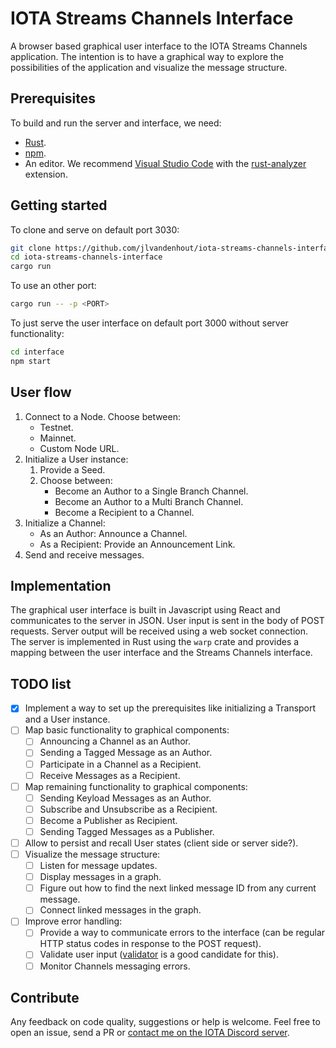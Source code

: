 # IOTA Streams Channels Interface
A browser based graphical user interface to the IOTA Streams Channels application. The intention is to have a graphical way to explore the possibilities of the application and visualize the message structure.

## Prerequisites
To build and run the server and interface, we need:

- [Rust](https://www.rust-lang.org/tools/install).
- [npm](https://www.npmjs.com/get-npm).
- An editor. We recommend [Visual Studio Code](https://code.visualstudio.com/Download) with the [rust-analyzer](https://marketplace.visualstudio.com/items?itemName=matklad.rust-analyzer) extension.

## Getting started
To clone and serve on default port 3030:

```bash
git clone https://github.com/jlvandenhout/iota-streams-channels-interface
cd iota-streams-channels-interface
cargo run
```

To use an other port:

```bash
cargo run -- -p <PORT>
```

To just serve the user interface on default port 3000 without server functionality:

```bash
cd interface
npm start
```

## User flow
1. Connect to a Node. Choose between:
    - Testnet.
    - Mainnet.
    - Custom Node URL.
2. Initialize a User instance:
    1. Provide a Seed.
    2. Choose between:
        - Become an Author to a Single Branch Channel.
        - Become an Author to a Multi Branch Channel.
        - Become a Recipient to a Channel.
3. Initialize a Channel:
    - As an Author: Announce a Channel.
    - As a Recipient: Provide an Announcement Link.
4. Send and receive messages.

## Implementation
The graphical user interface is built in Javascript using React and communicates to the server in JSON. User input is sent in the body of POST requests. Server output will be received using a web socket connection. The server is implemented in Rust using the `warp` crate and provides a mapping between the user interface and the Streams Channels interface.

## TODO list
- [x] Implement a way to set up the prerequisites like initializing a Transport and a User instance.
- [ ] Map basic functionality to graphical components:
    - [ ] Announcing a Channel as an Author.
    - [ ] Sending a Tagged Message as an Author.
    - [ ] Participate in a Channel as a Recipient.
    - [ ] Receive Messages as a Recipient.
- [ ] Map remaining functionality to graphical components:
    - [ ] Sending Keyload Messages as an Author.
    - [ ] Subscribe and Unsubscribe as a Recipient.
    - [ ] Become a Publisher as Recipient.
    - [ ] Sending Tagged Messages as a Publisher.
- [ ] Allow to persist and recall User states (client side or server side?).
- [ ] Visualize the message structure:
    - [ ] Listen for message updates.
    - [ ] Display messages in a graph.
    - [ ] Figure out how to find the next linked message ID from any current message.
    - [ ] Connect linked messages in the graph.
- [ ] Improve error handling:
    - [ ] Provide a way to communicate errors to the interface (can be regular HTTP status codes in response to the POST request).
    - [ ] Validate user input ([validator](https://docs.rs/validator) is a good candidate for this).
    - [ ] Monitor Channels messaging errors.

## Contribute
Any feedback on code quality, suggestions or help is welcome. Feel free to open an issue, send a PR or [contact me on the IOTA Discord server](https://discordapp.com/users/453235678386585601/).